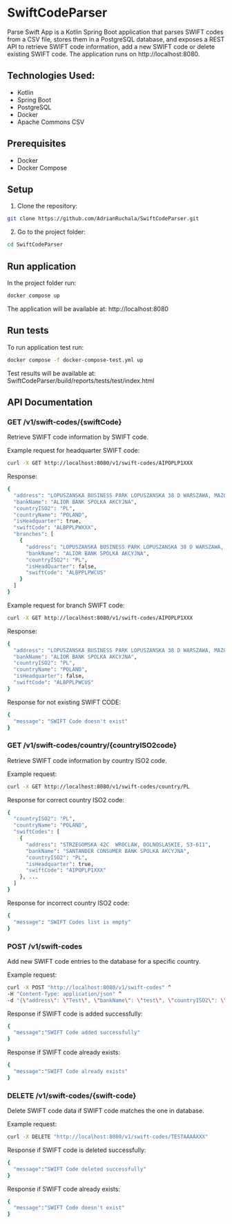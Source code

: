 # SwiftCodeParser

Parse Swift App is a Kotlin Spring Boot application that parses SWIFT codes from a CSV file, stores
them in a PostgreSQL database, and exposes a REST API to retrieve SWIFT code information, add a new
SWIFT code or delete existing SWIFT code. The application runs on http://localhost:8080.

## Technologies Used:

- Kotlin
- Spring Boot
- PostgreSQL
- Docker
- Apache Commons CSV

## Prerequisites
- Docker
- Docker Compose

## Setup

1. Clone the repository:

```bash
git clone https://github.com/AdrianRuchala/SwiftCodeParser.git
```

2. Go to the project folder:

```bash
cd SwiftCodeParser
```

## Run application

In the project folder run:

```bash
docker compose up
```

The application will be available at: http://localhost:8080

## Run tests

To run application test run:

```bash
docker compose -f docker-compose-test.yml up
```

Test results will be available at: SwiftCodeParser/build/reports/tests/test/index.html

## API Documentation

### GET /v1/swift-codes/{swiftCode}

Retrieve SWIFT code information by SWIFT code.

Example request for headquarter SWIFT code:

```bash
curl -X GET http://localhost:8080/v1/swift-codes/AIPOPLP1XXX
```

Response:

```bash
{
  "address": "LOPUSZANSKA BUSINESS PARK LOPUSZANSKA 38 D WARSZAWA, MAZOWIECKIE, 02-232",
  "bankName": "ALIOR BANK SPOLKA AKCYJNA",
  "countryISO2": "PL",
  "countryName": "POLAND",
  "isHeadquarter": true,
  "swiftCode": "ALBPPLPWXXX",
  "branches": [
    {
      "address": "LOPUSZANSKA BUSINESS PARK LOPUSZANSKA 38 D WARSZAWA, MAZOWIECKIE, 02-232",
      "bankName": "ALIOR BANK SPOLKA AKCYJNA",
      "countryISO2": "PL",
      "isHeadQuarter": false,
      "swiftCode": "ALBPPLPWCUS"
    }
  ]
}
```

Example request for branch SWIFT code:

```bash
curl -X GET http://localhost:8080/v1/swift-codes/AIPOPLP1XXX
```

Response:

```bash
{
  "address": "LOPUSZANSKA BUSINESS PARK LOPUSZANSKA 38 D WARSZAWA, MAZOWIECKIE, 02-232",
  "bankName": "ALIOR BANK SPOLKA AKCYJNA",
  "countryISO2": "PL",
  "countryName": "POLAND",
  "isHeadquarter": false,
  "swiftCode": "ALBPPLPWCUS"
}
```

Response for not existing SWIFT CODE:

```bash
{
  "message": "SWIFT Code doesn't exist"
}
```

### GET /v1/swift-codes/country/{countryISO2code}

Retrieve SWIFT code information by country ISO2 code.

Example request:

```bash
curl -X GET http://localhost:8080/v1/swift-codes/country/PL
```

Response for correct country ISO2 code:

```bash
{
  "countryISO2": "PL",
  "countryName": "POLAND",
  "swiftCodes": [
    {
      "address": "STRZEGOMSKA 42C  WROCLAW, DOLNOSLASKIE, 53-611",
      "bankName": "SANTANDER CONSUMER BANK SPOLKA AKCYJNA",
      "countryISO2": "PL",
      "isHeadquarter": true,
      "swiftCode": "AIPOPLP1XXX"
    }, ...
  ]
}
```

Response for incorrect country ISO2 code:

```bash
{
  "message": "SWIFT Codes list is empty"
}
```

### POST /v1/swift-codes

Add new SWIFT code entries to the database for a specific country.

Example request:

```bash
curl -X POST "http://localhost:8080/v1/swift-codes" ^
-H "Content-Type: application/json" ^
-d "{\"address\": \"Test\", \"bankName\": \"test\", \"countryISO2\": \"TE\", \"countryName\": \"TEST\", \"isHeadquarter\": true, \"swiftCode\": \"TESTAAAAXXX\"}"
```

Response if SWIFT code is added successfully:

```bash
{
  "message":"SWIFT Code added successfully"
}
```

Response if SWIFT code already exists:

```bash
{
  "message":"SWIFT Code already exists"
}
```

### DELETE /v1/swift-codes/{swift-code}

Delete SWIFT code data if SWIFT code matches the one in database.

Example request:

```bash
curl -X DELETE "http://localhost:8080/v1/swift-codes/TESTAAAAXXX"
```

Response if SWIFT code is deleted successfully:

```bash
{
  "message":"SWIFT Code deleted successfully"
}
```

Response if SWIFT code already exists:

```bash
{
  "message":"SWIFT Code doesn't exist"
}
```
